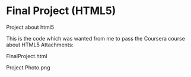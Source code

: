 # Final Project (HTML5)
Project about html5


This is the code which was wanted from me to pass the Coursera course about HTML5
Attachments:


FinalProject.html


Project Photo.png
